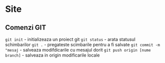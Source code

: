 # Site
## Comenzi GIT
`git init` - initializeaza un proiect git
`git status` - arata statusul schimbarilor
`git .` - pregateste scimbarile pentru a fi salvate
`git commit -m "mesaj` - salveaza modifdicarile cu mesajul dorit
`git push origin [nume branch]` - salveaza in origin modificarile locale